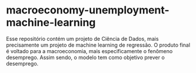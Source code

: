 # macroeconomy-unemployment-machine-learning
Esse repositório contém um projeto de Ciência de Dados, mais precisamente um projeto de machine learning de regressão. O produto final é voltado para a macroeconomia, mais especificamente o fenômeno desemprego. Assim sendo, o modelo tem como objetivo prever o desemprego.
